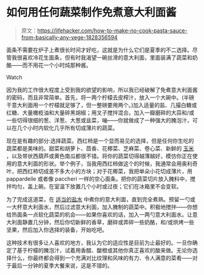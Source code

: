 # 如何用任何蔬菜制作免煮意大利面酱

> 原文：<https://lifehacker.com/how-to-make-no-cook-pasta-sauce-from-basically-any-vege-1828356594>

面条不需要在炉子上煮很长时间才好吃，这就是为什么它们是夏季的不二选择。尽管我很喜欢冷花生面条，但有时我渴望一碗丝滑的意大利面，里面装满了蔬菜和奶酪——而不用花一个小时炖那种酱。

Watch

因为我的工作很大程度上受到我的欲望的影响，所以我已经破解了免煮意大利面酱的密码，而且非常简单。首先，将一两个柠檬去皮榨汁，放入一个大碗中。(半磅干意大利面用一个柠檬就足够了，但一整磅要用两个。)加入适量的盐、几撮白糖或红糖、大量橄榄油和大量碎黑胡椒；用叉子搅拌混合。加入一瓣磨碎的大蒜和/或一些切得很细的葱、洋葱、大葱或韭菜，嘣——你就做成了一种强大的腌泡汁，可以在几个小时内软化几乎所有切成薄片的蔬菜。

现在是有趣的部分:选择蔬菜。西红柿是一个显而易见的选择，但是任何你生吃的蔬菜都是美味的。甜菜和胡萝卜、茴香、花椰菜、芝麻菜、卷心菜、新鲜的 [玉米](https://skillet.lifehacker.com/you-know-you-dont-have-to-cook-corn-right-1797841831) ，以及带状西葫芦或黄色南瓜都很不错。将你的蔬菜切得越薄越好，模仿你正在使用的意大利面的形状。举个例子，当我用西红柿做这个的时候，我通常会用奥利奇叶，把西红柿切成差不多大小的方块；对于花椰菜，我把单朵小花切成薄片，用 pappardelle 或者像 paccheri 一样的空心面条。把你的蔬菜切片放入腌料中，搅拌均匀，盖上碗。在室温下放置几个小时或过夜；它们在冰箱里不会变软。

为了完成这道菜，在 [适当的盐水](https://skillet.lifehacker.com/how-much-salt-does-pasta-water-really-need-1828340840) 中煮你的意大利面，直到完全煮熟。预留一勺或一大杯意大利面水，然后过滤意大利面，加入腌制的蔬菜中。积极地搅拌——你想给热面条一点软化蔬菜的机会——如果你喜欢的话，加入一两勺意大利面水。让意大利面静置几分钟，然后你切新鲜的香草，磨碎或弄碎一些奶酪，和/或烘烤一些坚果，然后加入你选择的装备，开始吃吧。

这种技术有很多让人喜欢的地方，我认为它的适应性是目前为止最好的。一旦你确定了基于柠檬的腌泡汁，试着用香醋、酸橙或其他你真正喜欢的酸来做。无论你选择什么，你最终都会得到一个充满对比纹理和风味的有力、令人满意的菜肴——对于最后一分钟的夏季大餐来说，这是不错的。